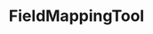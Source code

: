 ---
optionsClassName: FieldMappingToolOptions
optionsClassFullName: MigrationTools.Tools.FieldMappingToolOptions
configurationSamples:
- name: defaults
  description: 
  code: >-
    {
      "MigrationTools": {
        "CommonTools": {
          "FieldMappingTool": {
            "Enabled": "False",
            "FieldMapDefaults": {
              "FieldLiteralMap": {
                "ApplyTo": [
                  "SomeWorkItemType"
                ],
                "targetField": "Custom.SomeField",
                "value": "New field value"
              },
              "FieldMergeMap": {
                "ApplyTo": [
                  "SomeWorkItemType"
                ],
                "formatExpression": "{0} \n {1}",
                "sourceFields": [
                  "Custom.FieldA",
                  "Custom.FieldB"
                ],
                "targetField": "Custom.FieldC"
              },
              "FieldSkipMap": {
                "ApplyTo": [
                  "SomeWorkItemType"
                ],
                "targetField": "Custom.ReflectedWorkItemId"
              },
              "FieldToFieldMap": {
                "ApplyTo": [
                  "SomeWorkItemType"
                ],
                "defaultValue": "42",
                "sourceField": "Microsoft.VSTS.Common.BacklogPriority",
                "targetField": "Microsoft.VSTS.Common.StackRank"
              },
              "FieldToFieldMultiMap": {
                "ApplyTo": [
                  "SomeWorkItemType",
                  "SomeOtherWorkItemType"
                ],
                "SourceToTargetMappings": {
                  "SourceField1": "TargetField1",
                  "SourceField2": "TargetField2"
                }
              },
              "FieldToTagFieldMap": {
                "ApplyTo": [
                  "SomeWorkItemType"
                ],
                "formatExpression": "{0} <br/><br/><h3>Acceptance Criteria</h3>{1}",
                "sourceFields": [
                  "System.Description",
                  "Microsoft.VSTS.Common.AcceptanceCriteria"
                ],
                "targetField": "System.Description"
              },
              "FieldToTagMap": {
                "ApplyTo": [
                  "SomeWorkItemType"
                ],
                "formatExpression": "ScrumState:{0}",
                "sourceField": "System.State"
              },
              "FieldValueMap": {
                "ApplyTo": [
                  "SomeWorkItemType"
                ],
                "defaultValue": "StateB",
                "sourceField": "System.State",
                "targetField": "System.State",
                "valueMapping": {
                  "StateA": "StateB"
                }
              },
              "FieldValueToTagMap": {
                "ApplyTo": [
                  "SomeWorkItemType"
                ],
                "formatExpression": "{0}",
                "pattern": "Yes",
                "sourceField": "Microsoft.VSTS.CMMI.Blocked"
              },
              "MultiValueConditionalMap": {
                "ApplyTo": [
                  "SomeWorkItemType"
                ],
                "sourceFieldsAndValues": {
                  "Field1": "Value1",
                  "Field2": "Value2"
                },
                "targetFieldsAndValues": {
                  "Field1": "Value1",
                  "Field2": "Value2"
                }
              },
              "RegexFieldMap": {
                "ApplyTo": [
                  "SomeWorkItemType"
                ],
                "pattern": "PRODUCT \\d{4}.(\\d{1})",
                "replacement": "$1",
                "sourceField": "COMPANY.PRODUCT.Release",
                "targetField": "COMPANY.DEVISION.MinorReleaseVersion"
              },
              "TreeToTagMap": {
                "ApplyTo": [
                  "SomeWorkItemType"
                ],
                "timeTravel": "1",
                "toSkip": "3"
              }
            },
            "FieldMaps": null
          }
        }
      }
    }
  sampleFor: MigrationTools.Tools.FieldMappingToolOptions
- name: sample
  description: 
  code: >-
    {
      "MigrationTools": {
        "CommonToolsSamples": {
          "FieldMappingTool": {
            "Enabled": "True",
            "FieldMaps": [
              {
                "ApplyTo": [
                  "SomeWorkItemType"
                ],
                "FieldMapType": "FieldMergeMap",
                "formatExpression": "{0} \n {1}",
                "sourceFields": [
                  "Custom.FieldA",
                  "Custom.FieldB"
                ],
                "targetField": "Custom.FieldC"
              },
              {
                "ApplyTo": [
                  "SomeWorkItemType"
                ],
                "FieldMapType": "FieldLiteralMap",
                "targetField": "Custom.SomeField",
                "value": "New field value"
              },
              {
                "ApplyTo": [
                  "SomeWorkItemType"
                ],
                "FieldMapType": "MultiValueConditionalMap",
                "sourceFieldsAndValues": {
                  "Field1": "Value1",
                  "Field2": "Value2"
                },
                "targetFieldsAndValues": {
                  "Field1": "Value1",
                  "Field2": "Value2"
                }
              },
              {
                "ApplyTo": [
                  "SomeWorkItemType"
                ],
                "FieldMapType": "FieldSkipMap",
                "targetField": "Custom.ReflectedWorkItemId"
              },
              {
                "ApplyTo": [
                  "SomeWorkItemType"
                ],
                "defaultValue": "StateB",
                "FieldMapType": "FieldValueMap",
                "sourceField": "System.State",
                "targetField": "System.State",
                "valueMapping": {
                  "StateA": "StateB"
                }
              },
              {
                "ApplyTo": [
                  "SomeWorkItemType"
                ],
                "defaultValue": "42",
                "FieldMapType": "FieldToFieldMap",
                "sourceField": "Microsoft.VSTS.Common.BacklogPriority",
                "targetField": "Microsoft.VSTS.Common.StackRank"
              },
              {
                "ApplyTo": [
                  "SomeWorkItemType",
                  "SomeOtherWorkItemType"
                ],
                "FieldMapType": "FieldToFieldMultiMap",
                "SourceToTargetMappings": {
                  "SourceField1": "TargetField1",
                  "SourceField2": "TargetField2"
                }
              },
              {
                "ApplyTo": [
                  "SomeWorkItemType"
                ],
                "FieldMapType": "FieldToTagMap",
                "formatExpression": "ScrumState:{0}",
                "sourceField": "System.State"
              },
              {
                "ApplyTo": [
                  "SomeWorkItemType"
                ],
                "FieldMapType": "FieldToTagFieldMap",
                "formatExpression": "{0} <br/><br/><h3>Acceptance Criteria</h3>{1}",
                "sourceFields": [
                  "System.Description",
                  "Microsoft.VSTS.Common.AcceptanceCriteria"
                ],
                "targetField": "System.Description"
              },
              {
                "ApplyTo": [
                  "SomeWorkItemType"
                ],
                "FieldMapType": "RegexFieldMap",
                "pattern": "PRODUCT \\d{4}.(\\d{1})",
                "replacement": "$1",
                "sourceField": "COMPANY.PRODUCT.Release",
                "targetField": "COMPANY.DEVISION.MinorReleaseVersion"
              },
              {
                "ApplyTo": [
                  "SomeWorkItemType"
                ],
                "FieldMapType": "FieldValueToTagMap",
                "formatExpression": "{0}",
                "pattern": "Yes",
                "sourceField": "Microsoft.VSTS.CMMI.Blocked"
              },
              {
                "ApplyTo": [
                  "SomeWorkItemType"
                ],
                "FieldMapType": "TreeToTagMap",
                "timeTravel": "1",
                "toSkip": "3"
              }
            ]
          }
        }
      }
    }
  sampleFor: MigrationTools.Tools.FieldMappingToolOptions
- name: classic
  description: 
  code: >-
    {
      "$type": "FieldMappingToolOptions",
      "Enabled": true,
      "FieldMaps": []
    }
  sampleFor: MigrationTools.Tools.FieldMappingToolOptions
description: missng XML code comments
className: FieldMappingTool
typeName: Tools
architecture: 
options:
- parameterName: Enabled
  type: Boolean
  description: If set to `true` then the tool will run. Set to `false` and the processor will not run.
  defaultValue: missng XML code comments
- parameterName: FieldMaps
  type: List
  description: missng XML code comments
  defaultValue: missng XML code comments
status: missng XML code comments
processingTarget: missng XML code comments
classFile: /src/MigrationTools/Tools/FieldMappingTool.cs
optionsClassFile: /src/MigrationTools/Tools/FieldMappingToolOptions.cs

redirectFrom:
- /Reference/Tools/FieldMappingToolOptions/
layout: reference
toc: true
permalink: /Reference/Tools/FieldMappingTool/
title: FieldMappingTool
categories:
- Tools
- 
topics:
- topic: notes
  path: /docs/Reference/Tools/FieldMappingTool-notes.md
  exists: false
  markdown: ''
- topic: introduction
  path: /docs/Reference/Tools/FieldMappingTool-introduction.md
  exists: false
  markdown: ''

---